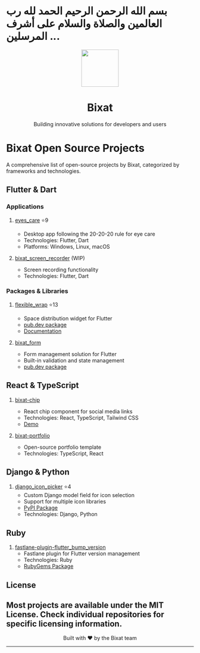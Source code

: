 # بسم الله الرحمن الرحيم الحمد لله رب العالمين والصلاة والسلام على أشرف المرسلين ...

<div align="center">
  <img src="https://avatars.githubusercontent.com/u/33500998?v=4" width="100" height="100">
  <h1>Bixat</h1>
  <p>Building innovative solutions for developers and users</p>
</div>

# Bixat Open Source Projects

A comprehensive list of open-source projects by Bixat, categorized by frameworks and technologies.

## Flutter & Dart

### Applications
1. [eyes_care](https://github.com/bixat/eyes_care) ⭐9
   - Desktop app following the 20-20-20 rule for eye care
   - Technologies: Flutter, Dart
   - Platforms: Windows, Linux, macOS

2. [bixat_screen_recorder](https://github.com/bixat/bixat_screen_recorder) (WIP)
   - Screen recording functionality
   - Technologies: Flutter, Dart

### Packages & Libraries
1. [flexible_wrap](https://github.com/bixat/flexible_wrap) ⭐13
   - Space distribution widget for Flutter
   - [pub.dev package](https://pub.dev/packages/flexible_wrap)
   - [Documentation](https://bixat.github.io/flexible_wrap/)

2. [bixat_form](https://github.com/bixat/bixat_form)
   - Form management solution for Flutter
   - Built-in validation and state management
   - [pub.dev package](https://pub.dev/packages/bixat_form)

## React & TypeScript

1. [bixat-chip](https://github.com/bixat/bixat-chip)
   - React chip component for social media links
   - Technologies: React, TypeScript, Tailwind CSS
   - [Demo](https://bixat.dev/#stories)

2. [bixat-portfolio](https://github.com/bixat/bixat-portfolio)
   - Open-source portfolio template
   - Technologies: TypeScript, React

## Django & Python

1. [django_icon_picker](https://github.com/bixat/django_icon_picker) ⭐4
   - Custom Django model field for icon selection
   - Support for multiple icon libraries
   - [PyPI Package](https://pypi.org/project/django-icon-picker/)
   - Technologies: Django, Python

## Ruby

1. [fastlane-plugin-flutter_bump_version](https://github.com/bixat/fastlane-plugin-flutter_bump_version)
   - Fastlane plugin for Flutter version management
   - Technologies: Ruby
   - [RubyGems Package](https://rubygems.org/gems/fastlane-plugin-flutter_bump_version)

## License
Most projects are available under the MIT License. Check individual repositories for specific licensing information.
---

<div align="center">
  <p>Built with ❤️ by the Bixat team</p>
</div>

----
